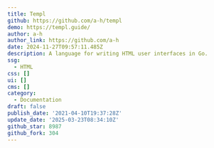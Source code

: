 ```yaml
---
title: Templ
github: https://github.com/a-h/templ
demo: https://templ.guide/
author: a-h
author_link: https://github.com/a-h
date: 2024-11-27T09:57:11.485Z
description: A language for writing HTML user interfaces in Go.
ssg:
  - HTML
css: []
ui: []
cms: []
category:
  - Documentation
draft: false
publish_date: '2021-04-10T19:37:28Z'
update_date: '2025-03-23T08:34:10Z'
github_star: 8987
github_fork: 304
---
```

